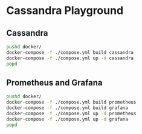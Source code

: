 # Cassandra Playground

## Cassandra

```bash
pushd docker/
docker-compose -f ./compose.yml build cassandra
docker-compose -f ./compose.yml up -d cassandra
popd
```

## Prometheus and Grafana

```bash
pushd docker/
docker-compose -f ./compose.yml build prometheus
docker-compose -f ./compose.yml build grafana
docker-compose -f ./compose.yml up -d prometheus
docker-compose -f ./compose.yml up -d grafana
popd
```

